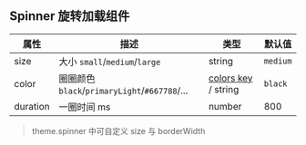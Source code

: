 ## Spinner 旋转加载组件

| 属性       | 描述                                        | 类型                                 | 默认值      |
|----------|-------------------------------------------|------------------------------------|----------|
| size     | 大小 `small`/`medium`/`large`               | string                             | `medium` |
| color    | 圈圈颜色 `black`/`primaryLight`/`#667788`/... | [colors key](./theme.md)  / string | `black`  |
| duration | 一圈时间 ms                                   | number                             | 800      |

> theme.spinner 中可自定义 size 与 borderWidth
